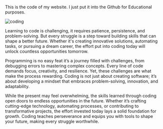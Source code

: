 This is the code of my website. I just put it into the Github for Educational purposes.

![coding](https://github.com/user-attachments/assets/fa224b19-a7c8-47bf-b82c-5dae4d494b93)

Learning to code is challenging, it requires patience, persistence, and problem-solving. But every struggle is a step toward building skills that can shape a better future. Whether it's creating innovative solutions, automating tasks, or pursuing a dream career, the effort put into coding today will unlock countless opportunities tomorrow.

Programming is no easy feat it’s a journey filled with challenges, from debugging errors to mastering complex concepts. Every line of code demands focus, creativity, and resilience. Yet, these challenges are what make the process rewarding. Coding is not just about creating software; it’s about developing a mindset that embraces problem-solving, innovation, and adaptability.

While the present may feel overwhelming, the skills learned through coding open doors to endless opportunities in the future. Whether it’s crafting cutting-edge technology, automating processes, or contributing to transformative projects, the effort invested today lays a solid foundation for growth. Coding teaches perseverance and equips you with tools to shape your future, making every struggle worthwhile.
